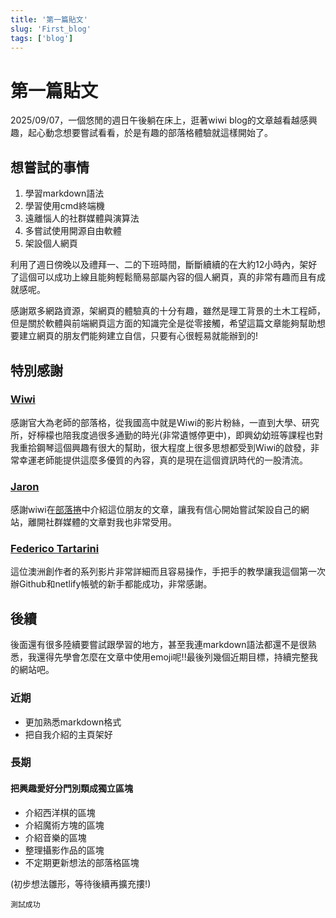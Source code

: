 ```yaml
---
title: '第一篇貼文'
slug: 'First_blog'
tags: ['blog']
---
```


# 第一篇貼文
2025/09/07，一個悠閒的週日午後躺在床上，逛著wiwi blog的文章越看越感興趣，起心動念想要嘗試看看，於是有趣的部落格體驗就這樣開始了。

## 想嘗試的事情

1. 學習markdown語法
1. 學習使用cmd終端機
1. 遠離惱人的社群媒體與演算法
1. 多嘗試使用開源自由軟體
1. 架設個人網頁

利用了週日傍晚以及禮拜一、二的下班時間，斷斷續續的在大約12小時內，架好了這個可以成功上線且能夠輕鬆簡易部屬內容的個人網頁，真的非常有趣而且有成就感呢。

感謝眾多網路資源，架網頁的體驗真的十分有趣，雖然是理工背景的土木工程師，但是關於軟體與前端網頁這方面的知識完全是從零接觸，希望這篇文章能夠幫助想要建立網頁的朋友們能夠建立自信，只要有心很輕易就能辦到的!

## 特別感謝
### [Wiwi](https://wiwi.blog/)

感謝官大為老師的部落格，從我國高中就是Wiwi的影片粉絲，一直到大學、研究所，好檸檬也陪我度過很多通勤的時光(非常遺憾停更中)，即興幼幼班等課程也對我重拾鋼琴這個興趣有很大的幫助，很大程度上很多思想都受到Wiwi的啟發，非常幸運老師能提供這麼多優質的內容，真的是現在這個資訊時代的一股清流。

### [Jaron](https://www.jaron.tw/)

感謝wiwi在[部落捲](https://wiwi.blog/blogroll)中介紹這位朋友的文章，讓我有信心開始嘗試架設自己的網站，離開社群媒體的文章對我也非常受用。

### [Federico Tartarini](https://reurl.cc/5RZk6q)

這位澳洲創作者的系列影片非常詳細而且容易操作，手把手的教學讓我這個第一次辦Github和netlify帳號的新手都能成功，非常感謝。

## 後續

後面還有很多陸續要嘗試跟學習的地方，甚至我連markdown語法都還不是很熟悉，我還得先學會怎麼在文章中使用emoji呢!!最後列幾個近期目標，持續完整我的網站吧。

### 近期

* 更加熟悉markdown格式
* 把自我介紹的主頁架好

### 長期

#### 把興趣愛好分門別類成獨立區塊

* 介紹西洋棋的區塊
* 介紹魔術方塊的區塊
* 介紹音樂的區塊
* 整理攝影作品的區塊
* 不定期更新想法的部落格區塊

(初步想法雛形，等待後續再擴充摟!)



```
測試成功
```